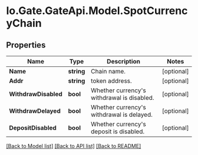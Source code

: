 
# Io.Gate.GateApi.Model.SpotCurrencyChain

## Properties

Name | Type | Description | Notes
------------ | ------------- | ------------- | -------------
**Name** | **string** | Chain name. | [optional] 
**Addr** | **string** | token address. | [optional] 
**WithdrawDisabled** | **bool** | Whether currency&#39;s withdrawal is disabled. | [optional] 
**WithdrawDelayed** | **bool** | Whether currency&#39;s withdrawal is delayed. | [optional] 
**DepositDisabled** | **bool** | Whether currency&#39;s deposit is disabled. | [optional] 

[[Back to Model list]](../README.md#documentation-for-models)
[[Back to API list]](../README.md#documentation-for-api-endpoints)
[[Back to README]](../README.md)
